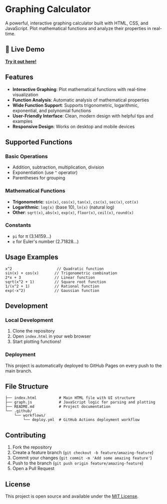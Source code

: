 # Graphing Calculator

A powerful, interactive graphing calculator built with HTML, CSS, and JavaScript. Plot mathematical functions and analyze their properties in real-time.

## 🚀 Live Demo

**[Try it out here!](https://joshuapark5678.github.io/graphing_calc/)**

## Features

- **Interactive Graphing**: Plot mathematical functions with real-time visualization
- **Function Analysis**: Automatic analysis of mathematical properties
- **Wide Function Support**: Supports trigonometric, logarithmic, exponential, and polynomial functions
- **User-Friendly Interface**: Clean, modern design with helpful tips and examples
- **Responsive Design**: Works on desktop and mobile devices

## Supported Functions

### Basic Operations
- Addition, subtraction, multiplication, division
- Exponentiation (use `^` operator)
- Parentheses for grouping

### Mathematical Functions
- **Trigonometric**: `sin(x)`, `cos(x)`, `tan(x)`, `csc(x)`, `sec(x)`, `cot(x)`
- **Logarithmic**: `log(x)` (base 10), `ln(x)` (natural log)
- **Other**: `sqrt(x)`, `abs(x)`, `exp(x)`, `floor(x)`, `ceil(x)`, `round(x)`

### Constants
- `pi` for π (3.14159...)
- `e` for Euler's number (2.71828...)

## Usage Examples

```
x^2                    // Quadratic function
sin(x) + cos(x)       // Trigonometric combination
2*x + 3               // Linear function
sqrt(x^2 + 1)         // Square root function
1/(x^2 + 1)           // Rational function
exp(-x^2)             // Gaussian function
```

## Development

### Local Development
1. Clone the repository
2. Open `index.html` in your web browser
3. Start plotting functions!

### Deployment
This project is automatically deployed to GitHub Pages on every push to the main branch.

## File Structure

```
├── index.html          # Main HTML file with UI structure
├── graph.js            # JavaScript logic for parsing and plotting
├── README.md           # Project documentation
└── .github/
    └── workflows/
        └── deploy.yml  # GitHub Actions deployment workflow
```

## Contributing

1. Fork the repository
2. Create a feature branch (`git checkout -b feature/amazing-feature`)
3. Commit your changes (`git commit -m 'Add some amazing feature'`)
4. Push to the branch (`git push origin feature/amazing-feature`)
5. Open a Pull Request

## License

This project is open source and available under the [MIT License](LICENSE).